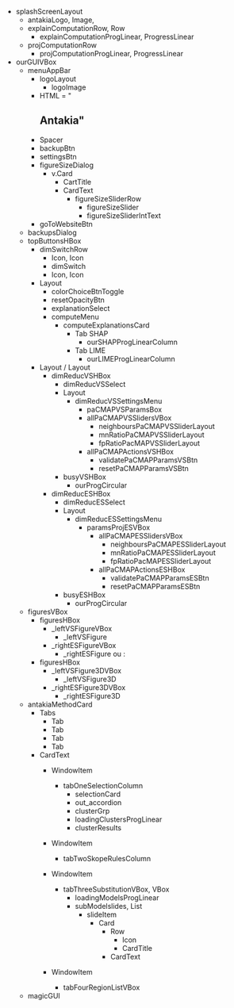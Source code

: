 * splashScreenLayout
    * antakiaLogo, Image,
    * explainComputationRow, Row
        * explainComputationProgLinear, ProgressLinear
    * projComputationRow
        * projComputationProgLinear, ProgressLinear
* ourGUIVBox
    * menuAppBar
        * logoLayout
            * logoImage
        * HTML = "<h2>Antakia"
        * Spacer
        * backupBtn
        * settingsBtn    
        * figureSizeDialog
            * v.Card
                * CartTitle
                * CardText
                    * figureSizeSliderRow
                        * figureSizeSlider
                        * figureSizeSliderIntText
        * goToWebsiteBtn
    * backupsDialog
    * topButtonsHBox
        * dimSwitchRow
            * Icon, Icon
            * dimSwitch
            * Icon, Icon
        * Layout
            * colorChoiceBtnToggle
            * resetOpacityBtn
            * explanationSelect
            * computeMenu
                * computeExplanationsCard
                    * Tab SHAP
                        * ourSHAPProgLinearColumn
                    * Tab LIME
                        * ourLIMEProgLinearColumn
        * Layout / Layout
            * dimReducVSHBox
                * dimReducVSSelect
                * Layout
                    * dimReducVSSettingsMenu
                        * paCMAPVSParamsBox
                        * allPaCMAPVSSlidersVBox
                            * neighboursPaCMAPVSSliderLayout
                            * mnRatioPaCMAPVSSliderLayout
                            * fpRatioPacMAPVSSliderLayout
                        * allPaCMAPActionsVSHBox
                            * validatePaCMAPParamsVSBtn
                            * resetPaCMAPParamsVSBtn
                * busyVSHBox
                    * ourProgCircular
            * dimReducESHBox
                * dimReducESSelect
                * Layout
                    * dimReducESSettingsMenu
                        * paramsProjESVBox
                            * allPaCMAPESSlidersVBox
                                * neighboursPaCMAPESSliderLayout
                                * mnRatioPaCMAPESSliderLayout
                                * fpRatioPacMAPESSliderLayout
                            * allPaCMAPActionsESHBox
                                * validatePaCMAPParamsESBtn
                                * resetPaCMAPParamsESBtn
                * busyESHBox
                    * ourProgCircular
    * figuresVBox
        * figuresHBox
            * _leftVSFigureVBox
                * _leftVSFigure
            * _rightESFigureVBox
                * _rightESFigure
        ou :
        * figuresHBox
            * _leftVSFigure3DVBox
                * _leftVSFigure3D
            * _rightESFigure3DVBox
                * _rightESFigure3D
    * antakiaMethodCard
        * Tabs
            * Tab
            * Tab
            * Tab
            * Tab
        * CardText
            * WindowItem
                * tabOneSelectionColumn
                    * selectionCard
                    * out_accordion
                    * clusterGrp
                    * loadingClustersProgLinear
                    * clusterResults
            * WindowItem
                * tabTwoSkopeRulesColumn
            * WindowItem
                * tabThreeSubstitutionVBox, VBox
                    * loadingModelsProgLinear
                    * subModelslides, List
                        * slideItem
                            * Card
                                * Row
                                    * Icon
                                    * CardTitle
                                * CardText

            * WindowItem
                * tabFourRegionListVBox
    * magicGUI


